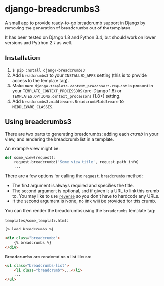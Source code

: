 # django-breadcrumbs3

A small app to provide ready-to-go breadcrumb support in Django by removing
the generation of breadcrumbs out of the templates.

It has been tested on Django 1.8 and Python 3.4, but should work on lower
versions and Pytrhon 2.7 as well.

## Installation

1. `$ pip install django-breadcrumbs3`
2. Add `breadcrumbs3` to your `INSTALLED_APPS` setting (this is to provide access to the template tag).
3. Make sure `django.template.context_processors.request` is present in your
   `TEMPLATE_CONTEXT_PROCESSORS` (pre-Django 1.8) or `TEMPLATES.OPTIONS.context_processors` (1.8+) setting.
4. Add `breadcrumbs3.middleware.BreadcrumbMiddleware` to `MIDDLEWARE_CLASSES`.

## Using breadcrumbs3

There are two parts to generating breadcrumbs: adding each *crumb* in your
view, and rendering the breadcrumb list in a template.

An example view might be:

```python
def some_view(request):
    request.breadcrumbs('Some view title', request.path_info)
    ...
```

There are a few options for calling the `request.breadcrumbs` method:

* The first argument is always required and specifies the title.
* The second argument is optional, and if given is a URL to link
  this crumb to. You may like to use [`reverse`](https://docs.djangoproject.com/en/stable/ref/urlresolvers/#reverse) so
  you don't have to hardcode any URLs.
* If the second argument is None, no link will be provided for this crumb.

You can then render the breadcrumbs using the `breadcrumbs` template tag:

`templates/some_template.html`:

```html
{% load breadcrumbs %}

<div class="breadcrumbs">
    {% breadcrumbs %}
</div>
```

Breadcrumbs are rendered as a list like so:

```html
<ul class="breadcrumbs-list">
    <li class="breadcrumb">...</li>
    ...
</ul>
```
